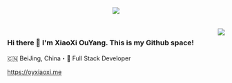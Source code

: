 <!-- Just img -->
<div align="center"><img src="https://cdn.jsdelivr.net/gh/sun0225SUN/photos/images/202110311924844.png" /></div>
<br/>
<br/>
<img align="right" src="https://github-readme-stats.vercel.app/api?username=oyxiaoxi&theme=tokyonight&show_icons=true" />

### Hi there 👋 I'm XiaoXi OuYang. This is my Github space!

🇨🇳 BeiJing, China・🤖 Full Stack Developer

https://oyxiaoxi.me